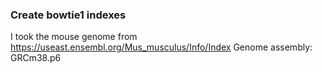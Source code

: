 ### Create bowtie1 indexes

I took the mouse genome from https://useast.ensembl.org/Mus_musculus/Info/Index
Genome assembly: GRCm38.p6
